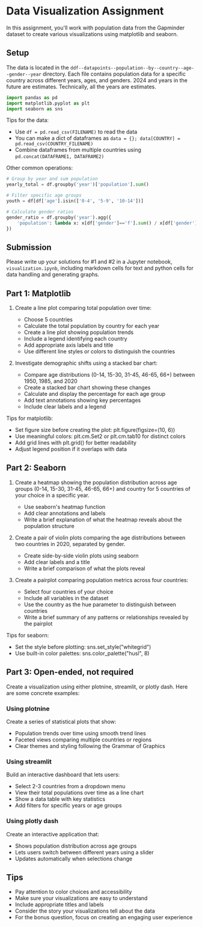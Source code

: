 # Data Visualization Assignment

In this assignment, you'll work with population data from the Gapminder dataset to create various visualizations using matplotlib and seaborn.

## Setup

The data is located in the `ddf--datapoints--population--by--country--age--gender--year` directory. Each file contains population data for a specific country across different years, ages, and genders. 2024 and years in the future are estimates. Technically, all the years are estimates.

```python
import pandas as pd
import matplotlib.pyplot as plt
import seaborn as sns
```

Tips for the data:
- Use `df = pd.read_csv(FILENAME)` to read the data
- You can make a dict of dataframes as `data = {}; data[COUNTRY] = pd.read_csv(COUNTRY_FILENAME)`
- Combine dataframes from multiple countries using `pd.concat(DATAFRAME1, DATAFRAME2)`

Other common operations:

```python
# Group by year and sum population
yearly_total = df.groupby('year')['population'].sum()

# Filter specific age groups
youth = df[df['age'].isin(['0-4', '5-9', '10-14'])]

# Calculate gender ratios
gender_ratio = df.groupby('year').agg({
    'population': lambda x: x[df['gender']=='f'].sum() / x[df['gender']=='m'].sum()
})
```

## Submission

Please write up your solutions for #1 and #2 in a Jupyter notebook, `visualization.ipynb`, including markdown cells for text and python cells for data handling and generating graphs.

## Part 1: Matplotlib

1. Create a line plot comparing total population over time:
   - Choose 5 countries
   - Calculate the total population by country for each year
   - Create a line plot showing population trends
   - Include a legend identifying each country
   - Add appropriate axis labels and title
   - Use different line styles or colors to distinguish the countries

2. Investigate demographic shifts using a stacked bar chart:
   - Compare age distributions (0-14, 15-30, 31-45, 46-65, 66+) between 1950, 1985, and 2020
   - Create a stacked bar chart showing these changes
   - Calculate and display the percentage for each age group
   - Add text annotations showing key percentages
   - Include clear labels and a legend

Tips for matplotlib:
- Set figure size before creating the plot: plt.figure(figsize=(10, 6))
- Use meaningful colors: plt.cm.Set2 or plt.cm.tab10 for distinct colors
- Add grid lines with plt.grid() for better readability
- Adjust legend position if it overlaps with data

## Part 2: Seaborn

1. Create a heatmap showing the population distribution across age groups (0-14, 15-30, 31-45, 46-65, 66+) and country for 5 countries of your choice in a specific year.
   - Use seaborn's heatmap function
   - Add clear annotations and labels
   - Write a brief explanation of what the heatmap reveals about the population structure

2. Create a pair of violin plots comparing the age distributions between two countries in 2020, separated by gender.
   - Create side-by-side violin plots using seaborn
   - Add clear labels and a title
   - Write a brief comparison of what the plots reveal

3. Create a pairplot comparing population metrics across four countries:
   - Select four countries of your choice
   - Include all variables in the dataset
   - Use the country as the hue parameter to distinguish between countries
   - Write a brief summary of any patterns or relationships revealed by the pairplot

Tips for seaborn:
- Set the style before plotting: sns.set_style("whitegrid")
- Use built-in color palettes: sns.color_palette("husl", 8)

## Part 3: Open-ended, not required

Create a visualization using either plotnine, streamlit, or plotly dash. Here are some concrete examples:

### Using plotnine
Create a series of statistical plots that show:
- Population trends over time using smooth trend lines
- Faceted views comparing multiple countries or regions
- Clear themes and styling following the Grammar of Graphics

### Using streamlit
Build an interactive dashboard that lets users:
- Select 2-3 countries from a dropdown menu
- View their total populations over time as a line chart
- Show a data table with key statistics
- Add filters for specific years or age groups

### Using plotly dash
Create an interactive application that:
- Shows population distribution across age groups
- Lets users switch between different years using a slider
- Updates automatically when selections change

## Tips

- Pay attention to color choices and accessibility
- Make sure your visualizations are easy to understand
- Include appropriate titles and labels
- Consider the story your visualizations tell about the data
- For the bonus question, focus on creating an engaging user experience
